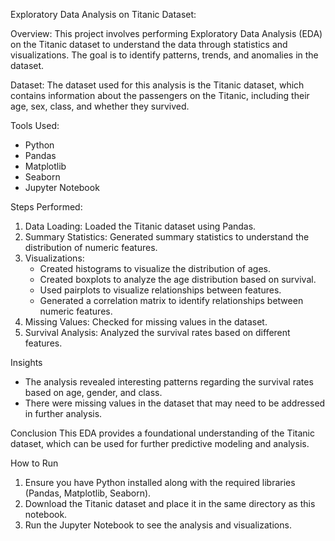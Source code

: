 Exploratory Data Analysis on Titanic Dataset:

Overview:
This project involves performing Exploratory Data Analysis (EDA) on the Titanic dataset to understand the data through statistics and visualizations. The goal is to identify patterns, trends, and anomalies in the dataset.

Dataset:
The dataset used for this analysis is the Titanic dataset, which contains information about the passengers on the Titanic, including their age, sex, class, and whether they survived.

Tools Used:
- Python
- Pandas
- Matplotlib
- Seaborn
- Jupyter Notebook

Steps Performed:
1. Data Loading: Loaded the Titanic dataset using Pandas.
2. Summary Statistics: Generated summary statistics to understand the distribution of numeric features.
3. Visualizations:
   - Created histograms to visualize the distribution of ages.
   - Created boxplots to analyze the age distribution based on survival.
   - Used pairplots to visualize relationships between features.
   - Generated a correlation matrix to identify relationships between numeric features.
4. Missing Values: Checked for missing values in the dataset.
5. Survival Analysis: Analyzed the survival rates based on different features.

Insights
- The analysis revealed interesting patterns regarding the survival rates based on age, gender, and class.
- There were missing values in the dataset that may need to be addressed in further analysis.

Conclusion
This EDA provides a foundational understanding of the Titanic dataset, which can be used for further predictive modeling and analysis.

How to Run
1. Ensure you have Python installed along with the required libraries (Pandas, Matplotlib, Seaborn).
2. Download the Titanic dataset and place it in the same directory as this notebook.
3. Run the Jupyter Notebook to see the analysis and visualizations.
